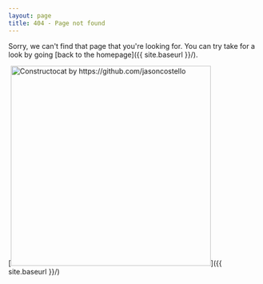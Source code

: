 ```yaml
---
layout: page
title: 404 - Page not found
---
```


Sorry, we can't find that page that you're looking for. You can try take for a look by going [back to the homepage]({{ site.baseurl }}/).

[<img src="{{ site.baseurl }}{{ site.image_path }}/404.jpg" alt="Constructocat by https://github.com/jasoncostello" style="width: 400px;"/>]({{ site.baseurl }}/)